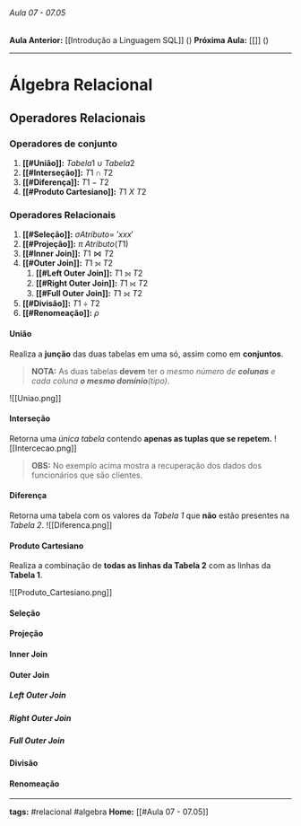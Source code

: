 ###### Aula 07 - 07.05
**Aula Anterior:** [[Introdução a Linguagem SQL]] ()
**Próxima Aula:** [[]] ()

---
# Álgebra Relacional

## Operadores Relacionais
### Operadores de conjunto
1. **[[#União]]:** $Tabela1 \cup Tabela2$
2. **[[#Interseção]]:** $T1 \cap T2$
3. **[[#Diferença]]:** $T1 - T2$
4. **[[#Produto Cartesiano]]:** $T1$ $X$ $T2$
### Operadores Relacionais
1. **[[#Seleção]]:** $\sigma  Atributo =$ $'xxx'$
2. **[[#Projeção]]:** $\pi$  $Atributo(T1)$
3. **[[#Inner Join]]:** $T1 \Join T2$
4. **[[#Outer Join]]:** $T1$ $⟕$ $T2$
	1. **[[#Left Outer Join]]:** $T1$ $⟕$ $T2$
	2. **[[#Right Outer Join]]:** $T1$ $⟖$ $T2$
	3. **[[#Full Outer Join]]:** $T1$ $⟗$ $T2$
5. **[[#Divisão]]:** $T1 \div T2$
6. **[[#Renomeação]]:** $\rho$

#### União
Realiza a **junção** das duas tabelas em uma só, assim como em **conjuntos**.

> **NOTA:** As duas tabelas **devem** ter o *mesmo número de **colunas** e cada coluna **o mesmo domínio**(tipo)*.

![[Uniao.png]]

#### Interseção
Retorna uma *única tabela* contendo **apenas as tuplas que se repetem.**
![[Intercecao.png]]

> **OBS:** No exemplo acima mostra a recuperação dos dados dos funcionários que são clientes.

#### Diferença
Retorna uma tabela com os valores da *Tabela 1* que **não** estão presentes na *Tabela 2*.
![[Diferenca.png]]

#### Produto Cartesiano
Realiza a combinação de **todas as linhas da Tabela 2** com as linhas da **Tabela 1**.

![[Produto_Cartesiano.png]]
#### Seleção
#### Projeção
#### Inner Join
#### Outer Join
##### Left Outer Join
##### Right Outer Join
##### Full Outer Join
#### Divisão
#### Renomeação

---
**tags:** #relacional #algebra
**Home:** [[#Aula 07 - 07.05]]